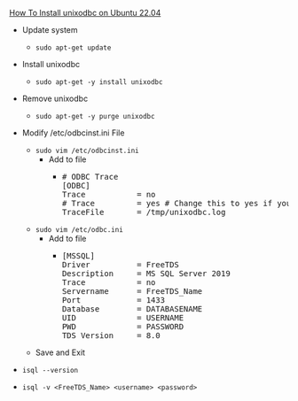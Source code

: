 [How To Install unixodbc on Ubuntu 22.04](https://installati.one/install-unixodbc-ubuntu-22-04/)<br />

* Update system
  * `sudo apt-get update`
* Install unixodbc
  * `sudo apt-get -y install unixodbc`
* Remove unixodbc
  * `sudo apt-get -y purge unixodbc`

* Modify /etc/odbcinst.ini File
  * `sudo vim /etc/odbcinst.ini`
    * Add to file
      * <pre>
        # ODBC Trace
        [ODBC]
        Trace           = no
        # Trace         = yes # Change this to yes if you want logs
        TraceFile       = /tmp/unixodbc.log
        </pre>
  * `sudo vim /etc/odbc.ini`
    * Add to file
      * <pre>
        [MSSQL]
        Driver          = FreeTDS
        Description     = MS SQL Server 2019
        Trace           = no
        Servername      = FreeTDS_Name
        Port            = 1433
        Database        = DATABASENAME
        UID             = USERNAME
        PWD             = PASSWORD
        TDS_Version     = 8.0
        </pre>
  * Save and Exit
* `isql --version`
* `isql -v <FreeTDS_Name> <username> <password>`
